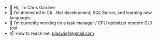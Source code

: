 - 👋 Hi, I’m Chris Gardner
- 👀 I’m interested in C#, .Net development, SQL Server, and learning new languages
- 🌱 I’m currently working on a task manager / CPU optimizer modern GUI tool
- 📫 How to reach me, pigswig1@gmail.com

<!---
CGardner98/CGardner98 is a ✨ special ✨ repository because its `README.md` (this file) appears on your GitHub profile.
You can click the Preview link to take a look at your changes.
--->
